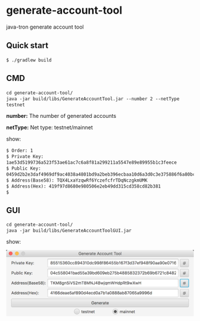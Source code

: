 # generate-account-tool

java-tron generate account tool

## Quick start

```shell
$ ./gradlew build
```

## CMD

```shell
cd generate-account-tool/
java -jar build/libs/GenerateAccountTool.jar --number 2 --netType testnet
```

**number:** The number of generated accounts

**netType:** Net type: testnet/mainnet

show:

```shell
$ Order: 1
$ Private Key: 1ae53d5199736a523f53ae61ac7c6a8f81a299211a5547e89e89955b1c3feece
$ Public Key: 0459d2b2e3daf4969df9ac4038a4801bd9a2beb396ecbaa10d6a3d0c3e375886f6a80bc202aee694bc24f10e144528d768972c2e16fb84b062dad9c482d0e97ff3
$ Address(Base58): TQX4LxaYzqwRf6YczefcfrTDqNczgkmUMK
$ Address(Hex): 419f97d8680e980506e2eb49dd315cd358cd82b381
$ 
```

## GUI

```shell
cd generate-account-tool/
java -jar build/libs/GenerateAccountToolGUI.jar
```

show:

<img src="/src/main/resources/show.png?raw=true">